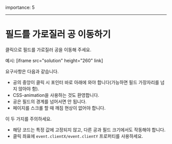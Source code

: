 importance: 5

---

# 필드를 가로질러 공 이동하기

클릭으로 필드를 가로질러 공을 이동해 주세요. 

예시:
[iframe src="solution" height="260" link]

요구사항은 다음과 같습니다. 

- 공의 중앙이 클릭 시 포인터 바로 아래에 와야 합니다(가능하면 필드 가장자리를 넘지 않아야 함).
- CSS-animation을 사용하는 것도 환영합니다. 
- 공은 필드의 경계를 넘어서면 안 됩니다. 
- 페이지를 스크롤 할 때 깨짐 현상이 없어야 합니다.

이 두 가지를 주의하세요. 

- 해당 코드는 특정 값에 고정되지 않고, 다른 공과 필드 크기에서도 작동해야 합니다.
- 클릭 좌표에 `event.clientX/event.clientY` 프로퍼티를 사용하세요.